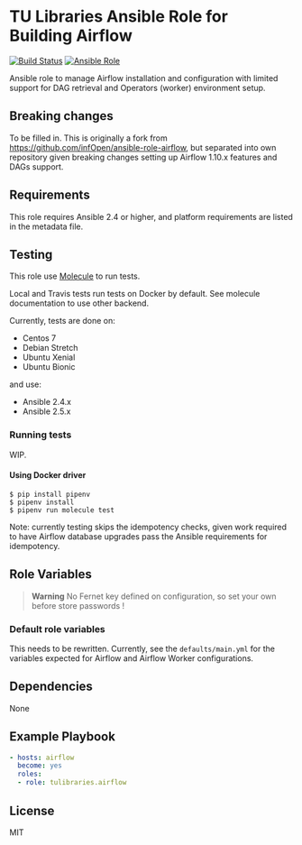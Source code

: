 # TU Libraries Ansible Role for Building Airflow

[![Build Status](https://travis-ci.com/tulibraries/ansible-role-airflow.svg?branch=master)](https://travis-ci.com/tulibraries/ansible-role-airflow)
[![Ansible Role](https://img.shields.io/ansible/role/39366.svg)](https://galaxy.ansible.com/tulibraries/ansible_role_airflow)

Ansible role to manage Airflow installation and configuration with limited support for DAG retrieval and Operators (worker) environment setup.

## Breaking changes

To be filled in. This is originally a fork from https://github.com/infOpen/ansible-role-airflow, but separated into own repository given breaking changes setting up Airflow 1.10.x features and DAGs support.

## Requirements

This role requires Ansible 2.4 or higher, and platform requirements are listed in the metadata file.

## Testing

This role use [Molecule](https://github.com/metacloud/molecule/) to run tests.

Local and Travis tests run tests on Docker by default. See molecule documentation to use other backend.

Currently, tests are done on:
- Centos 7
- Debian Stretch
- Ubuntu Xenial
- Ubuntu Bionic

and use:
- Ansible 2.4.x
- Ansible 2.5.x

### Running tests

WIP.

#### Using Docker driver

```
$ pip install pipenv
$ pipenv install
$ pipenv run molecule test
```

Note: currently testing skips the idempotency checks, given work required to have Airflow database upgrades pass the Ansible requirements for idempotency.

## Role Variables

> **Warning**
> No Fernet key defined on configuration, so set your own before store passwords !

### Default role variables

This needs to be rewritten. Currently, see the `defaults/main.yml` for the variables expected for Airflow and Airflow Worker configurations.

## Dependencies

None

## Example Playbook

``` yaml
- hosts: airflow
  become: yes
  roles:
  - role: tulibraries.airflow
```

## License

MIT
